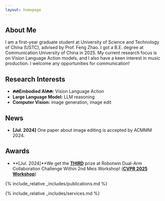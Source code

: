 ```yaml
---
layout: homepage
---
```


## About Me

I am a first-year graduate student at University of Science and Technology of China (USTC), advised by Prof. Feng Zhao. I got a B.E. degree at Communication University of China in 2025. My current research focus is on Vision Language Action models, and I also have a keen interest in music production. I welcome any opportunities for communication!

## Research Interests

- **🔥🔥Embodied AI🔥🔥:** Vision Language Action
- **Large Language Model:** LLM reasoning
- **Computer Vision:** image generation, image edit



## News

- **[Jul. 2024]** One paper about image editing is accepted by ACMMM 2024.

## Awards

- **[Jul. 2024]**We get the <strong><u>THIRD</u></strong> prize at Robotwin Dual-Arm Collaboration Challenge Within 2nd Meis Workshop! (<strong><u>CVPR 2025 Workshop</u></strong>)



{% include_relative _includes/publications.md %}

{% include_relative _includes/services.md %}

